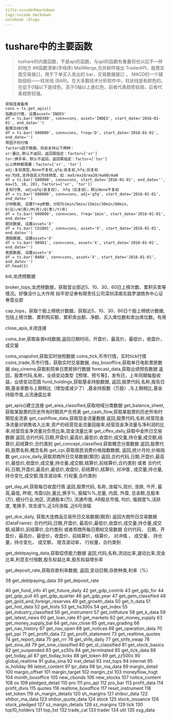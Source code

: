 ```yaml
---
title:vscode中markdown
tags:vscode markdown
notebook :blogs
---
```


# tushare中的主要函数
>tushare的内置函数，不是api的函数，与api的函数有重叠但也以后不一样的地方
##函数清单(字母序)
MailMerge,合并邮件输出
TraderAPI，股票实盘交易接口，用于下单买入卖出的
bar，交易数据接口 ，
MACD的一个辅助指标——柱状线 (BAR)。在大多数技术分析软件中，柱状线是有颜色的，在低于0轴以下是绿色，高于0轴以上是红色，前者代表趋势较弱，后者代表趋势较强。 
~~~
获取连接备用
cons = ts.get_apis()
指数日行情, 设置asset='INDEX'
df = ts.bar('000300', conn=cons, asset='INDEX', start_date='2016-01-01', end_date='')
股票日线行情
df = ts.bar('600000', conn=cons, freq='D', start_date='2016-01-01', end_date='')
带因子的行情
factors因子数据，目前支持以下两种：
vr:量比,默认不返回，返回需指定：factor=['vr']
tor:换手率，默认不返回，返回需指定：factor=['tor']
以上两种都需要：factor=['vr', 'tor']
adj:复权类型,None不复权,qfq:前复权,hfq:后复权
ma:均线,支持自定义均线频度，如：ma5/ma10/ma20/ma60/maN
df = ts.bar('600000', conn=cons, start_date='2016-01-01', end_date='', ma=[5, 10, 20], factors=['vr', 'tor'])
复权行情, adj=qfq(前复权)， hfq（后复权），默认None不复权
df = ts.bar('600000', conn=cons, adj='qfq', start_date='2016-01-01', end_date='')
分钟数据, 设置freq参数，分别为1min/5min/15min/30min/60min，D(日)/W(周)/M(月)/Q(季)/Y(年)
df = ts.bar('600000', conn=cons, freq='1min', start_date='2016-01-01', end_date='')
期货数据, 设置asset='X'
df = ts.bar('CU1801', conn=cons, asset='X', start_date='2016-01-01', end_date='')
港股数据, 设置asset='X'
df = ts.bar('00981', conn=cons, asset='X', start_date='2016-01-01', end_date='')
美股数据, 设置asset='X'
df = ts.bar('BABA', conn=cons, asset='X', start_date='2016-01-01', end_date='')
df.head(5)
~~~

bdi,龙虎榜数据

broker_tops,龙虎榜数据，获取营业部近5、10、30、60日上榜次数、累积买卖等情况。好像没什么大作用
如平安证券有限责任公司深圳深南东路罗湖商务中心证券营业部

cap_tops，获取个股上榜统计数据，获取近5、10、30、60日个股上榜统计数据,包括上榜次数、累积购买额、累积卖出额、净额、买入席位数和卖出席位数。有用

close_apis,关闭连接

coins_bar,获取各类k线数据,返回日期时间，开盘价，最高价，最低价，收盘价，成交量

coins_snapshot,获取实时快照数据
coins_tick,币市行情，实时tick行情
coins_trade,币市行情，获取实时交易数据,
day_boxoffice,获取单日电影票房数据
day_cinema,获取影院单日票房排行数据
forecast_data,获取业绩预告数据
返回，股票代码,名称，业绩变动类型【预增、预亏等】，发布日，上年同期每股收益，业绩变动范围
fund_holdings,获取基金持股数据,
返回,股票代码,名称,报告日期,基金家数与上期相比（增加或减少了）,基金持股数（万股）,与上期相比,基金持股市值,占流通盘比率

get_apis()建立连接
get_area_classified,获取地域分类数据
get_balance_sheet,获取某股票的历史所有时期资产负债表
get_cash_flow,获取某股票的历史所有时期现金流表
get_cashflow_data,获取现金流量数据
返回,股票代码,名称,经营现金净流量对销售收入比率,资产的经营现金流量回报率,经营现金净流量与净利润的比率,经营现金净流量对负债比率,现金流量比率
get_cffex_daily,获取中金所日交易数据
返回,合约代码,日期,开盘价,最高价,最低价,收盘价,成交量,持仓量,成交额,结算价,前结算价,合约类别
get_concept_classified,获取概念分类数据
返回,股票代码,股票名称,概念名称
get_cpi,获取居民消费价格指数数据,
返回,统计月份,价格指数
get_czce_daily,获取郑商所日交易数据(期货)
返回,合约代码,日期,开盘价,最高价,最低价,收盘价,成交量,持仓量,成交额,结算价,前结算价,合约类别
或者
合约代码,日期,开盘价,最高价,最低价,收盘价, 前结算价,结算价, 对冲值  , 成交量,持仓量,持仓变化,成交额,隐含波动率, 行权量,合约类别

get_day_all,获取每日收盘行情
返回,股票代码, 名称, 涨幅%,现价, 涨跌, 今开, 最高,最低, 昨收, 市盈(动),量比,换手%, 振幅%%,总量,  内盘, 外盘, 总金额,总股本(万), 细分行业,地区, 流通股本(万), 流通市值, AB股总市值, 均价,  强弱度%,活跃度,  笔换手, 攻击波%,近3月涨幅 ,近6月涨幅

get_dce_daily, 获取大连商品交易所日交易数据(期货)
返回大商所日交易数据(DataFrame): 合约代码,日期,开盘价, 最高价,最低价,收盘价,成交量,持仓量,成交额,结算价,前结算价,合约类别
或者郑商所每日期权交易数据
合约代码， 日期，开盘价，最高价，最低价，收盘价，前结算价，结算价， 对冲值  ， 成交量， 持仓量，持仓变化， 成交额， 隐含波动率， 行权量，合约类别

get_debtpaying_data,获取偿债能力数据
返回,代码,名称,流动比率,速动比率,现金比率,利息支付倍数,股东权益比率,股东权益增长率

get_deposit_rate,获取存款利率数据,
返回,变动日期,存款种类,利率（%）


38 get_debtpaying_data
39 get_deposit_rate

40 get_fund_info
41 get_future_daily
42 get_gdp_contrib
43 get_gdp_for
44 get_gdp_pull
45 get_gdp_quarter
46 get_gdp_year
47 get_gem_classified
48 get_gold_and_foreign_reserves
49 get_growth_data
50 get_h_data
51 get_hist_data
52 get_hists
53 get_hs300s
54 get_index
55 get_industry_classified
56 get_instrument
57 get_intlfuture
58 get_k_data
59 get_latest_news
60 get_loan_rate
61 get_markets
62 get_money_supply
63 get_money_supply_bal
64 get_nav_close
65 get_nav_grading
66 get_nav_history
67 get_nav_open
68 get_notices
69 get_operation_data
70 get_ppi
71 get_profit_data
72 get_profit_statement
73 get_realtime_quotes
74 get_report_data
75 get_rrr
76 get_shfe_daily
77 get_shfe_vwap
78 get_sina_dd
79 get_sme_classified
80 get_st_classified
81 get_stock_basics
82 get_suspended
83 get_sz50s
84 get_terminated
85 get_tick_data
86 get_today_all
87 get_today_ticks
88 get_token
89 get_zz500s
90 global_realtime
91 guba_sina
92 inst_detail
93 inst_tops
94 internet
95 is_holiday
96 latest_content
97 lpr_data
98 lpr_ma_data
99 margin_detail
100 margin_offset
101 margin_target
102 margin_zsl
103 moneyflow_hsgt
104 month_boxoffice
105 new_cbonds
106 new_stocks
107 notice_content
108 os
109 pledged_detail
110 pro
111 pro_api
112 pro_bar
113 profit_data
114 profit_divis
115 quotes
116 realtime_boxoffice
117 reset_instrument
118 set_token
119 sh_margin_details
120 sh_margins
121 shibor_data
122 shibor_ma_data
123 shibor_quote_data
124 stock
125 stock_issuance
126 stock_pledged
127 sz_margin_details
128 sz_margins
129 tick
130 top10_holders
131 top_list
132 trade_cal
133 trader
134 util
135 xsg_data